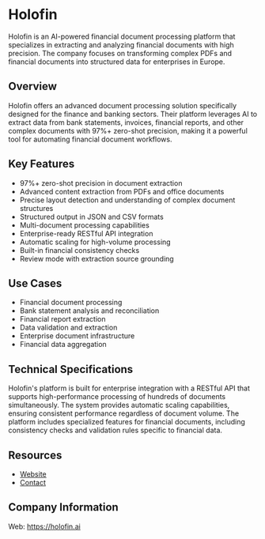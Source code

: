 # Holofin

Holofin is an AI-powered financial document processing platform that specializes in extracting and analyzing financial documents with high precision. The company focuses on transforming complex PDFs and financial documents into structured data for enterprises in Europe.

## Overview

Holofin offers an advanced document processing solution specifically designed for the finance and banking sectors. Their platform leverages AI to extract data from bank statements, invoices, financial reports, and other complex documents with 97%+ zero-shot precision, making it a powerful tool for automating financial document workflows.

## Key Features

- 97%+ zero-shot precision in document extraction
- Advanced content extraction from PDFs and office documents
- Precise layout detection and understanding of complex document structures
- Structured output in JSON and CSV formats
- Multi-document processing capabilities
- Enterprise-ready RESTful API integration
- Automatic scaling for high-volume processing
- Built-in financial consistency checks
- Review mode with extraction source grounding

## Use Cases

- Financial document processing
- Bank statement analysis and reconciliation
- Financial report extraction
- Data validation and extraction
- Enterprise document infrastructure
- Financial data aggregation

## Technical Specifications

Holofin's platform is built for enterprise integration with a RESTful API that supports high-performance processing of hundreds of documents simultaneously. The system provides automatic scaling capabilities, ensuring consistent performance regardless of document volume. The platform includes specialized features for financial documents, including consistency checks and validation rules specific to financial data.

## Resources

- [Website](https://holofin.ai)
- [Contact](https://holofin.ai/contact/)

## Company Information

Web: <https://holofin.ai>